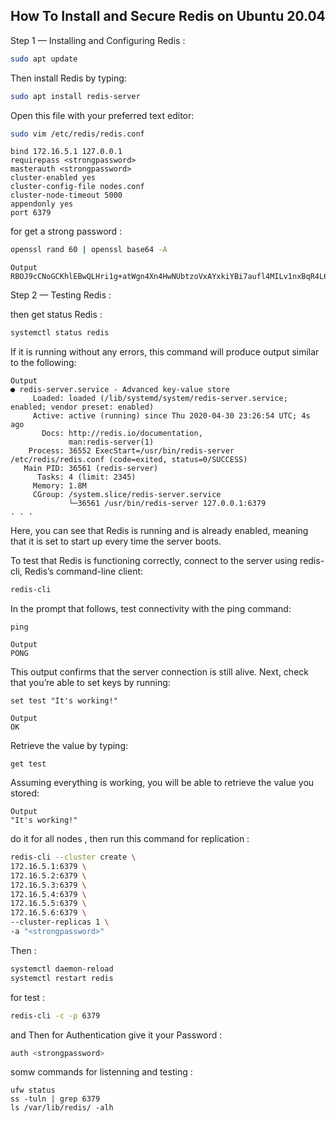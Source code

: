 ## How To Install and Secure Redis on Ubuntu 20.04

Step 1 — Installing and Configuring Redis :
```bash
sudo apt update
```

Then install Redis by typing:
```bash
sudo apt install redis-server
```

Open this file with your preferred text editor:
```bash
sudo vim /etc/redis/redis.conf
```
```
bind 172.16.5.1 127.0.0.1
requirepass <strongpassword>
masterauth <strongpassword>
cluster-enabled yes
cluster-config-file nodes.conf
cluster-node-timeout 5000
appendonly yes
port 6379
```

for get a strong password :
```bash
openssl rand 60 | openssl base64 -A
```
```
Output
RBOJ9cCNoGCKhlEBwQLHri1g+atWgn4Xn4HwNUbtzoVxAYxkiYBi7aufl4MILv1nxBqR4L6NNzI0X6cE
```
Step 2 — Testing Redis :


then get status Redis :
```bash
systemctl status redis
```
If it is running without any errors, this command will produce output similar to the following:

```
Output
● redis-server.service - Advanced key-value store
     Loaded: loaded (/lib/systemd/system/redis-server.service; enabled; vendor preset: enabled)
     Active: active (running) since Thu 2020-04-30 23:26:54 UTC; 4s ago
       Docs: http://redis.io/documentation,
             man:redis-server(1)
    Process: 36552 ExecStart=/usr/bin/redis-server /etc/redis/redis.conf (code=exited, status=0/SUCCESS)
   Main PID: 36561 (redis-server)
      Tasks: 4 (limit: 2345)
     Memory: 1.8M
     CGroup: /system.slice/redis-server.service
             └─36561 /usr/bin/redis-server 127.0.0.1:6379
. . .
```
Here, you can see that Redis is running and is already enabled, meaning that it is set to start up every time the server boots.

To test that Redis is functioning correctly, connect to the server using redis-cli, Redis’s command-line client:
```bash
redis-cli
```
In the prompt that follows, test connectivity with the ping command:
```
ping
```
```
Output
PONG
```
This output confirms that the server connection is still alive. Next, check that you’re able to set keys by running:
```
set test "It's working!"
```
```
Output
OK
```
Retrieve the value by typing:

```
get test
```
Assuming everything is working, you will be able to retrieve the value you stored:

```
Output
"It's working!"
```

do it for all nodes , then run this command for replication :
```bash
redis-cli --cluster create \
172.16.5.1:6379 \
172.16.5.2:6379 \
172.16.5.3:6379 \
172.16.5.4:6379 \
172.16.5.5:6379 \
172.16.5.6:6379 \
--cluster-replicas 1 \
-a "<strongpassword>"
```

Then :

```bash
systemctl daemon-reload
systemctl restart redis
```
for test : 

```bash
redis-cli -c -p 6379
```
and Then for Authentication give it your Password :

```bash
auth <strongpassword>
```
somw commands for listenning and testing :

```
ufw status
ss -tuln | grep 6379
ls /var/lib/redis/ -alh
```
